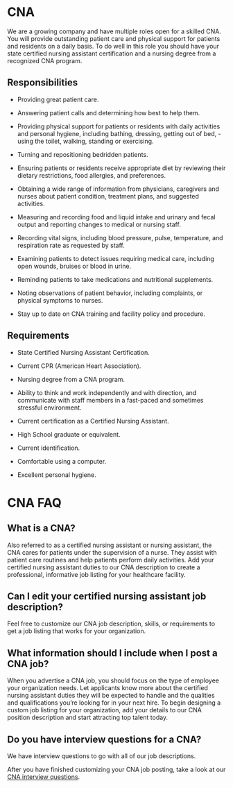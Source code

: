 # CNA

We are a growing company and have multiple roles open for a skilled CNA. You will provide outstanding patient care and physical support for patients and residents on a daily basis. To do well in this role you should have your state certified nursing assistant certification and a nursing degree from a recognized CNA program.

## Responsibilities

* Providing great patient care.

* Answering patient calls and determining how best to help them.

* Providing physical support for patients or residents with daily activities and personal hygiene, including bathing, dressing, getting out of bed, - using the toilet, walking, standing or exercising.

* Turning and repositioning bedridden patients.

* Ensuring patients or residents receive appropriate diet by reviewing their dietary restrictions, food allergies, and preferences.

* Obtaining a wide range of information from physicians, caregivers and nurses about patient condition, treatment plans, and suggested activities.

* Measuring and recording food and liquid intake and urinary and fecal output and reporting changes to medical or nursing staff.

* Recording vital signs, including blood pressure, pulse, temperature, and respiration rate as requested by staff.

* Examining patients to detect issues requiring medical care, including open wounds, bruises or blood in urine.

* Reminding patients to take medications and nutritional supplements.

* Noting observations of patient behavior, including complaints, or physical symptoms to nurses.

* Stay up to date on CNA training and facility policy and procedure.

## Requirements

* State Certified Nursing Assistant Certification.

* Current CPR (American Heart Association).

* Nursing degree from a CNA program.

* Ability to think and work independently and with direction, and communicate with staff members in a fast-paced and sometimes stressful environment.

* Current certification as a Certified Nursing Assistant.

* High School graduate or equivalent.

* Current identification.

* Comfortable using a computer.

* Excellent personal hygiene.
# CNA FAQ

## What is a CNA?

Also referred to as a certified nursing assistant or nursing assistant, the CNA cares for patients under the supervision of a nurse. They assist with patient care routines and help patients perform daily activities. Add your certified nursing assistant duties to our CNA description to create a professional, informative job listing for your healthcare facility.

## Can I edit your certified nursing assistant job description?

Feel free to customize our CNA job description, skills, or requirements to get a job listing that works for your organization.

## What information should I include when I post a CNA job?

When you advertise a CNA job, you should focus on the type of employee your organization needs. Let applicants know more about the certified nursing assistant duties they will be expected to handle and the qualities and qualifications you’re looking for in your next hire. To begin designing a custom job listing for your organization, add your details to our CNA position description and start attracting top talent today.

## Do you have interview questions for a CNA?

We have interview questions to go with all of our job descriptions.

After you have finished customizing your CNA job posting, take a look at our <a
href="https://www.betterteam.com/cna-interview-questions">CNA interview questions</a>.

